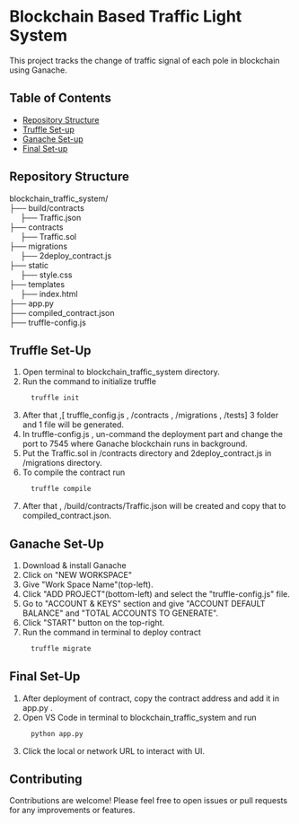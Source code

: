 # Blockchain Based Traffic Light System

This project tracks the change of traffic signal of each pole in blockchain using Ganache.

## Table of Contents
- [Repository Structure](#repository-structure)
- [Truffle Set-up](#truffle-set-up)
- [Ganache Set-up](#ganache-set-up)
- [Final Set-up](#final-set-up)
## Repository Structure
blockchain_traffic_system/<br>
├── build/contracts<br>
&nbsp;&nbsp;&nbsp;&nbsp; ├── Traffic.json<br>
├── contracts<br>
&nbsp;&nbsp;&nbsp;&nbsp; ├── Traffic.sol<br>
├── migrations<br>
&nbsp;&nbsp;&nbsp;&nbsp; ├── 2deploy_contract.js<br>
├── static<br>
&nbsp;&nbsp;&nbsp;&nbsp; ├── style.css<br>
├── templates<br>
&nbsp;&nbsp;&nbsp;&nbsp; ├── index.html<br>
├── app.py<br>
├── compiled_contract.json<br>
├── truffle-config.js

## Truffle Set-Up
  1. Open terminal to blockchain_traffic_system directory.<br>
  2. Run the command to initialize truffle
     ```bash
       truffle init
     ```
  3. After that ,[ truffle_config.js  , /contracts , /migrations , /tests] 3 folder  and 1 file will be generated.<br>
  4. In truffle-config.js , un-command the deployment part and change the port to 7545 where Ganache blockchain runs in background.<br>
  5. Put the Traffic.sol in /contracts directory and 2deploy_contract.js in /migrations directory.<br>
  6. To compile the contract run
     ```bash
       truffle compile
     ```
  7. After that , /build/contracts/Traffic.json will be created and copy that to compiled_contract.json.

## Ganache Set-Up
1. Download & install Ganache
2. Click on "NEW WORKSPACE"
3. Give "Work Space Name"(top-left).
4. Click "ADD PROJECT"(bottom-left) and select the "truffle-config.js" file.
5. Go to "ACCOUNT & KEYS" section and give "ACCOUNT DEFAULT BALANCE" and "TOTAL ACCOUNTS TO GENERATE".
6. Click "START" button on the top-right.
7. Run the command in terminal to deploy contract
     ```bash
       truffle migrate
     ```
## Final Set-Up
1. After deployment of contract, copy the contract address and add it in  app.py .
2.  Open VS Code in terminal to blockchain_traffic_system and run
     ```bash
       python app.py
     ```
3. Click the local or network URL to interact with UI.
   
## Contributing
Contributions are welcome! Please feel free to open issues or pull requests for any improvements or features.
